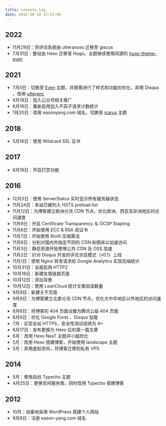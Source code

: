 ```yaml
---
title: console.log
date: 2016-10-18 15:23:09
---
```

## 2022
- 11月29日：将评论系统由 utterances 迁移至 giscus
- 7月31日：整站由 Hexo 迁移至 Hugo。主题继续使用同源的 [hugo-theme-even](https://github.com/olOwOlo/hugo-theme-even)

## 2021

- 7月5日：切换至 [Even](https://github.com/ahonn/hexo-theme-even) 主题，并按需进行了样式和功能的优化，弃用 Disqus ，改用 [utteranc](https://utteranc.es/)
- 6月18日：加入公众号相关推广
- 6月16日：重新启用加入不蒜子请求计数统计
- 1月20日：改用 easonyang.com 域名，切换至 [icarus](https://github.com/ppoffice/hexo-theme-icarus) 主题

## 2018

- 5月16日：使用 Wildcard SSL 证书

## 2017

- 6月18日：开启打赏功能

## 2016

- 12月3日：使用 ServerStatus 实时显示所有服务器状态
- 11月24日：本站已被列入 HSTS preload list
- 11月12日：为博客建立欧洲分流 CDN 节点，优化欧洲、西亚及非洲地区的访问速度
- 11月9日：开启 Certificate Transparency 与 OCSP Stapling
- 11月8日：开始使用 ECC & RSA 双证书
- 11月7日：开始使用 Brotli 压缩算法
- 11月6日：分别对国内外指定不同的 CDN 和图床以加速访问
- 11月3日：静态资源开始使用公共 CDN 及 OSS 加速
- 11月2日：针对 Disqus 开发的评论浏览模式（v0.1）上线
- 11月1日：使用 Nginx 转发请求给 Google Analytics 实现后端统计
- 10月31日：全面启用 HTTP2
- 10月18日：新建友情链接页面
- 10月12日：添加背景
- 10月12日：使用 LeanCloud 统计文章阅读数量
- 9月9日：新建关于页面
- 9月9日：为博客建立北美分流 CDN 节点，优化大中华地区以外地区的访问速度
- 8月6日：将博客的 404 页面设置为腾讯公益 404 页面
- 8月6日：优化 Google Fonts 、Disqus 加载
- 7月：实现全站 HTTPS，安全性测试成绩为 A+
- 6月17日：发布更换为 Hexo 后的第一篇文章
- 6月：改用 Hexo NexT 主题并小幅优化
- 5月：改用 Hexo 搭建博客，开始使用 landscape 主题
- 5月：弃用虚拟空间，将博客迁移到私有 VPS

## 2014

- 5月：使用自创 Typecho 主题
- 4月25日：更换空间服务商，同时改用 Typecho 搭建博客

## 2012

- 10月：自豪地采用 WordPress 搭建个人网站
- 9月8日：注册 eason-yang.com 域名
